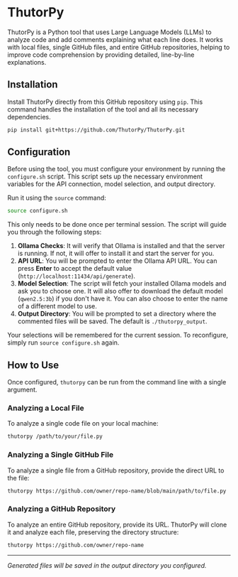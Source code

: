# ThutorPy

ThutorPy is a Python tool that uses Large Language Models (LLMs) to analyze code and add comments explaining what each line does. It works with local files, single GitHub files, and entire GitHub repositories, helping to improve code comprehension by providing detailed, line-by-line explanations.

## Installation

Install ThutorPy directly from this GitHub repository using `pip`. This command handles the installation of the tool and all its necessary dependencies.

```bash
pip install git+https://github.com/ThutorPy/ThutorPy.git
```

## Configuration

Before using the tool, you must configure your environment by running the `configure.sh` script. This script sets up the necessary environment variables for the API connection, model selection, and output directory.

Run it using the `source` command:
```bash
source configure.sh
```
This only needs to be done once per terminal session. The script will guide you through the following steps:

1.  **Ollama Checks**: It will verify that Ollama is installed and that the server is running. If not, it will offer to install it and start the server for you.
2.  **API URL**: You will be prompted to enter the Ollama API URL. You can press **Enter** to accept the default value (`http://localhost:11434/api/generate`).
3.  **Model Selection**: The script will fetch your installed Ollama models and ask you to choose one. It will also offer to download the default model (`qwen2.5:3b`) if you don't have it. You can also choose to enter the name of a different model to use.
4.  **Output Directory**: You will be prompted to set a directory where the commented files will be saved. The default is `./thutorpy_output`.

Your selections will be remembered for the current session. To reconfigure, simply run `source configure.sh` again.

## How to Use

Once configured, `thutorpy` can be run from the command line with a single argument.

### Analyzing a Local File
To analyze a single code file on your local machine:
```bash
thutorpy /path/to/your/file.py
```

### Analyzing a Single GitHub File
To analyze a single file from a GitHub repository, provide the direct URL to the file:
```bash
thutorpy https://github.com/owner/repo-name/blob/main/path/to/file.py
```

### Analyzing a GitHub Repository
To analyze an entire GitHub repository, provide its URL. ThutorPy will clone it and analyze each file, preserving the directory structure:
```bash
thutorpy https://github.com/owner/repo-name
```
---

*Generated files will be saved in the output directory you configured.*

